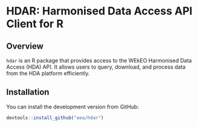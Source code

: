 # HDAR: Harmonised Data Access API Client for R

## Overview
`hdar` is an R package that provides access to the WEkEO Harmonised Data Access (HDA) API. It allows users to query, download, and process data from the HDA platform efficiently.

## Installation
You can install the development version from GitHub:
```r
devtools::install_github("eea/hdar")
